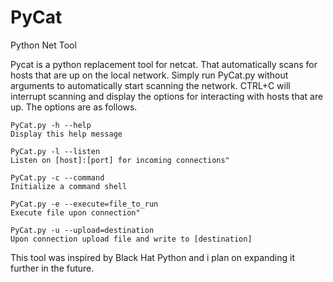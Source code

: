 # PyCat
Python Net Tool

Pycat is a python replacement tool for netcat. That automatically scans for hosts that are up on the local network. Simply run PyCat.py without arguments to automatically start scanning the network. CTRL+C will interrupt scanning and display the options for interacting with hosts that are up. The options are as follows.

```
PyCat.py -h --help
Display this help message

PyCat.py -l --listen
Listen on [host]:[port] for incoming connections"

PyCat.py -c --command
Initialize a command shell

PyCat.py -e --execute=file_to_run
Execute file upon connection"

PyCat.py -u --upload=destination
Upon connection upload file and write to [destination]
```

This tool was inspired by Black Hat Python and i plan on expanding it further in the future.
